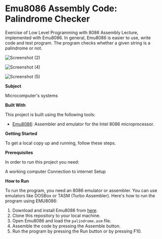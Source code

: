 # Emu8086 Assembly Code: Palindrome Checker

Exercise of Low Level Programming with 8086 Assembly Lecture, implemented with Emu8086.
In general, Emu8086 is easier to use, write code and test program. 
The program checks whether a given string is a palindrome or not.

![Screenshot (2)](https://github.com/evamiteva/palindrome-8086/assets/115340958/dc34190c-7f92-42db-8820-25657e91c06e)

![Screenshot (4)](https://github.com/evamiteva/palindrome-8086/assets/115340958/0540f253-3a0c-4dd3-b6c7-b8679db94aa2)

![Screenshot (5)](https://github.com/evamiteva/palindrome-8086/assets/115340958/e19a5b4f-3db1-4573-8d58-51108de46775)


**Subject**

Microcomputer's systems

**Built With**

This project is built using the following tools:

- [Emu8086](https://emu8086-microprocessor-emulator.en.softonic.com/): Assembler and emulator for the Intel 8086 microprocessor.

**Getting Started**

To get a local copy up and running, follow these steps.

**Prerequisites**

In order to run this project you need:

A working computer
Connection to internet
Setup

**How to Run**

To run the program, you need an 8086 emulator or assembler. You can use emulators like DOSBox or TASM (Turbo Assembler). Here's how to run the program using EMU8086:

1. Download and install Emu8086 from [here](https://emu8086-microprocessor-emulator.en.softonic.com/).
2. Clone this repository to your local machine.
3. Open Emu8086 and load the `palindrome.asm` file.
4. Assemble the code by pressing the Assemble button.
5. Run the program by pressing the Run button or by pressing F10.





